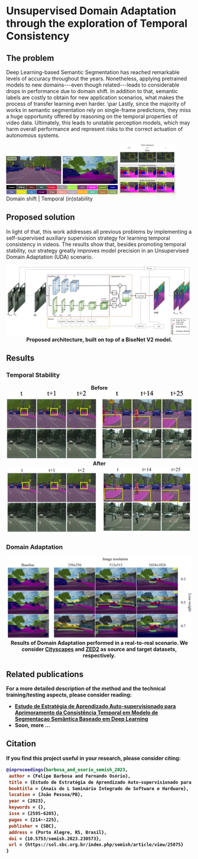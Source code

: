 # Unsupervised Domain Adaptation through the exploration of Temporal Consistency

## The problem
Deep Learning-based Semantic Segmentation has reached remarkable levels of accuracy throughout the years. Nonetheless, applying pretrained models to new domains---even though related---leads to considerable drops in performance due to domain shift. In addition to that, semantic labels are costly to obtain for new application scenarios, what makes the process of transfer learning even harder.
\par Lastly, since the majority of works in semantic segmentation rely on single-frame predictions, they miss a huge opportunity offered by reasoning on the temporal properties of video data. Ultimately, this leads to unstable perception models, which may harm overall performance and represent risks to the correct actuation of autonomous systems.


<img src="/images/domain_shift.png" alt="Domain Shift" style="width:60%">  <img src="/images/stable_and_unstable_predictions.png" alt="Temporal Stability" style="width:30%"><br>
     Domain shift                |   Temporal (in)stability
<!-- </p>
<div class="row">
  <div class="column">
    <p align="center">
        <img src="/images/domain_shift.png" alt="Domain Shift" style="width:50%"><br>
        <b>Domain shift<b>
    </p>
  </div>
  <div class="column">
    <p align="center">
        <img src="/images/stable_and_unstable_predictions.png" alt="Temporal Stability" style="width:30%"><br>
        <b>Temporal (in)stability<b>
    </p>
  </div>
</div> -->

## Proposed solution
In light of that, this work addresses all previous problems by implementing a self-supervised auxiliary supervision strategy for learning temporal consistency in videos. The results show that, besides promoting temporal stability, our strategy greatly improves model precision in an Unsupervised Domain Adaptation (UDA) scenario.

<p align="center">
  <img src="/images/proposed_model.jpg">
  <b>Proposed architecture, built on top of a BiseNet V2 model.<b>
</p>

## Results

### Temporal Stability
<p align="center">
    <b>Before<b>
    <img src="/images/tc_before.jpg"><br>
    <b>After<b>
    <img src="/images/tc_after.jpg">
</p>

### Domain Adaptation
<p align="center">
    <img src="/images/domain_adaptation_results.png"><br>
    <b>Results of Domain Adaptation performed in a real-to-real scenario. We consider <a href="https://www.cityscapes-dataset.com/">Cityscapes</a> and <a href="https://bit.ly/zed2dataset">ZED2</a> as source and target datasets, respectively.<b>
</p>


## Related publications

For a more detailed description of the method and the technical training/testing aspects, please consider reading: 
* [Estudo de Estratégia de Aprendizado Auto-supervisionado para Aprimoramento da Consistência Temporal em Modelo de Segmentaçao Semântica Baseado em Deep Learning](https://doi.org/10.5753/semish.2023.230573)
* Soon, more ...

## Citation

If you find this project useful in your research, please consider citing:

```bibtex
@inproceedings{barbosa_and_osorio_semish_2023,
 author = {Felipe Barbosa and Fernando Osório},
 title = {Estudo de Estratégia de Aprendizado Auto-supervisionado para Aprimoramento da Consistência Temporal em Modelo de Segmentação Semântica Baseado em Deep Learning},
 booktitle = {Anais do L Seminário Integrado de Software e Hardware},
 location = {João Pessoa/PB},
 year = {2023},
 keywords = {},
 issn = {2595-6205},
 pages = {214--225},
 publisher = {SBC},
 address = {Porto Alegre, RS, Brasil},
 doi = {10.5753/semish.2023.230573},
 url = {https://sol.sbc.org.br/index.php/semish/article/view/25075}
}
```